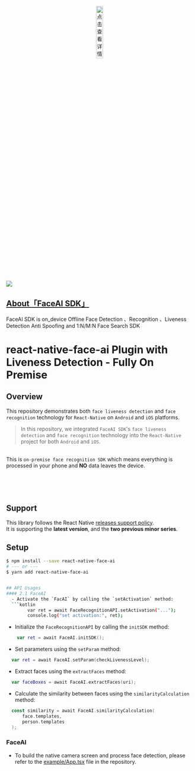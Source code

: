 <div align=center>
<img src="https://github.com/user-attachments/assets/b1e0a9c4-8b43-4eb8-bf7a-7632901cfb2c" width = 19%  alt="点击查看详情"/>
</div>

<img src="https://badgen.net/badge/FaceAI%20SDK/%20%E5%BF%AB%E9%80%9F%E5%AE%9E%E7%8E%B0%E4%BA%BA%E8%84%B8%E8%AF%86%E5%88%AB%E5%8A%9F%E8%83%BD" />

## [About「FaceAI SDK」](https://github.com/FaceAISDK/FaceAISDK_Android)

FaceAI SDK is on_device Offline Face Detection 、Recognition 、Liveness Detection Anti Spoofing and 1:N/M:N Face Search SDK

# react-native-face-ai Plugin with Liveness Detection - Fully On Premise
## Overview
This repository demonstrates both `face liveness detection` and `face recognition` technology for `React-Native` on `Android` and `iOS` platforms.

> In this repository, we integrated `FaceAI SDK`'s `face liveness detection` and `face recognition` technology into the `React-Native` project for both `Android` and `iOS`.</br>

<br>This is `on-premise face recognition SDK` which means everything is processed in your phone and **NO** data leaves the device.
<br></br>


<br></br>




## Support

This library follows the React Native [releases support policy](https://github.com/reactwg/react-native-releases/blob/main/docs/support.md).<br>
It is supporting the **latest version**, and the **two previous minor series**.

## Setup

```bash
$ npm install --save react-native-face-ai
# --- or ---
$ yarn add react-native-face-ai


## API Usages
#### 2.1 FaceAI
  - Activate the `FacAI` by calling the `setActivation` method:
  ```kotlin
        var ret = await FaceRecognitionAPI.setActivation("...");
        console.log("set activation:", ret);
  ```
  - Initialize the `FaceRecognitionAPI` by calling the `initSDK` method:
  ```kotlin
      var ret = await FaceAI.initSDK();
  ```
  - Set parameters using the  `setParam` method:
  ```kotlin
    var ret = await FaceAI.setParam(checkLivenessLevel);
  ```
  - Extract faces using the `extractFaces` method:
  ```kotlin
    var faceBoxes = await FaceAI.extractFaces(uri);
  ```
  - Calculate the similarity between faces using the `similarityCalculation` method:
  ```kotlin
    const similarity = await FaceAI.similarityCalculation(
        face.templates,
        person.templates
    );
  ```
### FaceAI
  - To build the native camera screen and process face detection, please refer to the [example/App.tsx](https://github.com/zkteco-home/react-native-face-ai/tree/master/example/App.tsx) file in the repository. 





